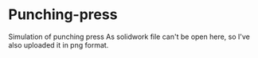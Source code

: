 # Punching-press
Simulation of punching press
As solidwork file can't be open here, so I've also uploaded it in png format.
